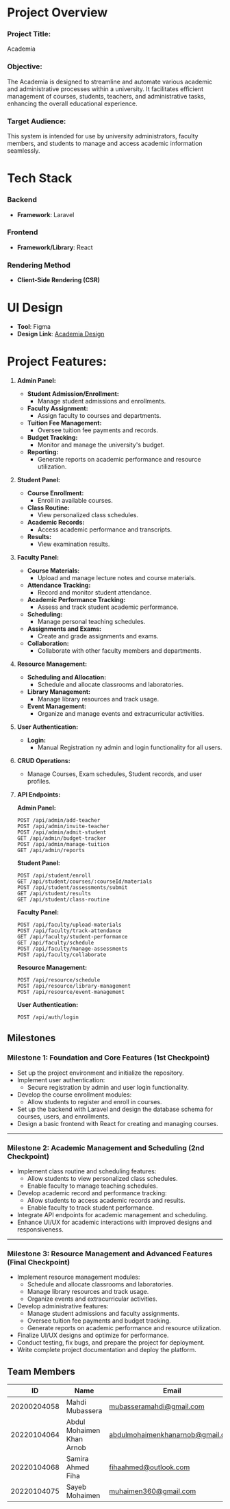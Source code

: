 # Project Overview

### Project Title:
Academia

### Objective:
The Academia is designed to streamline and automate various academic and administrative processes within a university. It facilitates efficient management of courses, students, teachers, and administrative tasks, enhancing the overall educational experience.

### Target Audience:
This system is intended for use by university administrators, faculty members, and students to manage and access academic information seamlessly.

# Tech Stack

### Backend
- **Framework**: Laravel

### Frontend
- **Framework/Library**: React

### Rendering Method
- **Client-Side Rendering (CSR)**

# UI Design
- **Tool**: Figma
- **Design Link**: [Academia Design](https://www.figma.com/design/iJBbszKX2h7dBGLDxm01GF/Academia)

# Project Features:

1. **Admin Panel:**
   - **Student Admission/Enrollment:**
     - Manage student admissions and enrollments.
   - **Faculty Assignment:**
     - Assign faculty to courses and departments.
   - **Tuition Fee Management:**
     - Oversee tuition fee payments and records.
   - **Budget Tracking:**
     - Monitor and manage the university's budget.
   - **Reporting:**
     - Generate reports on academic performance and resource utilization.

2. **Student Panel:**
   - **Course Enrollment:**
     - Enroll in available courses.
   - **Class Routine:**
     - View personalized class schedules.
   - **Academic Records:**
     - Access academic performance and transcripts.
   - **Results:**
     - View examination results.

3. **Faculty Panel:**
   - **Course Materials:**
     - Upload and manage lecture notes and course materials.
   - **Attendance Tracking:**
     - Record and monitor student attendance.
   - **Academic Performance Tracking:**
     - Assess and track student academic performance.
   - **Scheduling:**
     - Manage personal teaching schedules.
   - **Assignments and Exams:**
     - Create and grade assignments and exams.
   - **Collaboration:**
     - Collaborate with other faculty members and departments.

4. **Resource Management:**
   - **Scheduling and Allocation:**
     - Schedule and allocate classrooms and laboratories.
   - **Library Management:**
     - Manage library resources and track usage.
   - **Event Management:**
     - Organize and manage events and extracurricular activities.

5. **User Authentication:**
   - **Login:**
     - Manual Registration ny admin and login functionality for all users.

6. **CRUD Operations:**
   - Manage Courses, Exam schedules, Student records, and user profiles.

7. **API Endpoints:**

   **Admin Panel:**
   ```http
   POST /api/admin/add-teacher
   POST /api/admin/invite-teacher
   POST /api/admin/admit-student
   GET /api/admin/budget-tracker
   POST /api/admin/manage-tuition
   GET /api/admin/reports
   ```
   **Student Panel:**
   ```http
   POST /api/student/enroll
   GET /api/student/courses/:courseId/materials
   POST /api/student/assessments/submit
   GET /api/student/results
   GET /api/student/class-routine
   ```
   **Faculty Panel:**
   ```http
   POST /api/faculty/upload-materials
   POST /api/faculty/track-attendance
   GET /api/faculty/student-performance
   GET /api/faculty/schedule
   POST /api/faculty/manage-assessments
   POST /api/faculty/collaborate
   ```
   **Resource Management:**
   ```http
   POST /api/resource/schedule
   POST /api/resource/library-management
   POST /api/resource/event-management
   ```

   **User Authentication:**
   ```http
   POST /api/auth/login
   ```

## Milestones

### Milestone 1: Foundation and Core Features (1st Checkpoint)
   - Set up the project environment and initialize the repository.
   - Implement user authentication:
      - Secure registration by admin and user login functionality.
   - Develop the course enrollment modules:
      - Allow students to register and enroll in courses.
   - Set up the backend with Laravel and design the database schema for courses, users, and enrollments.
   - Design a basic frontend with React for creating and managing courses.
   
---
### Milestone 2: Academic Management and Scheduling (2nd Checkpoint)
   - Implement class routine and scheduling features:
      - Allow students to view personalized class schedules.
      - Enable faculty to manage teaching schedules.
   - Develop academic record and performance tracking:
      - Allow students to access academic records and results.
      - Enable faculty to track student performance.
   - Integrate API endpoints for academic management and scheduling.
   - Enhance UI/UX for academic interactions with improved designs and responsiveness.

---
### Milestone 3: Resource Management and Advanced Features (Final Checkpoint)
   - Implement resource management modules:
      - Schedule and allocate classrooms and laboratories.
      - Manage library resources and track usage.
      - Organize events and extracurricular activities.
   - Develop administrative features:
      - Manage student admissions and faculty assignments.
      - Oversee tuition fee payments and budget tracking.
      - Generate reports on academic performance and resource utilization.
   - Finalize UI/UX designs and optimize for performance.
   - Conduct testing, fix bugs, and prepare the project for deployment.
   - Write complete project documentation and deploy the platform.

## Team Members

| ID          | Name                   | Email                              | Role              |
|-------------|------------------------|------------------------------------|-------------------|
| 20200204058 | Mahdi Mubassera        | mubasseramahdi@gmail.com | Frontend |
| 20220104064 | Abdul Mohaimen Khan Arnob | abdulmohaimenkhanarnob@gmail.com | Lead + Frontend + Backend |
| 20220104068 | Samira Ahmed Fiha  | fihaahmed@outlook.com | Frontend          |
| 20220104075 | Sayeb Mohaimen          | muhaimen360@gmail.com           | Backend           |
